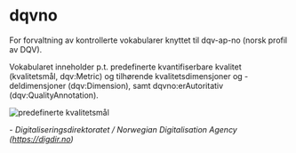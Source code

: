 # dqvno

For forvaltning av kontrollerte vokabularer knyttet til dqv-ap-no (norsk profil av DQV). 

Vokabularet inneholder p.t. predefinerte kvantifiserbare kvalitet (kvalitetsmål, dqv:Metric) og tilhørende kvalitetsdimensjoner og -deldimensjoner (dqv:Dimension), samt dqvno:erAutoritativ (dqv:QualityAnnotation). 

![predefinerte kvalitetsmål](/images/dqvno_v02.png)

\- _Digitaliseringsdirektoratet / Norwegian Digitalisation Agency (https://digdir.no)_ 
